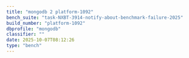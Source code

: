 ```yaml
---
title: "mongodb 2 platform-1092"
bench_suite: "task-NXBT-3914-notify-about-benchmark-failure-2025"
build_number: "platform-1092"
dbprofile: "mongodb"
classifier: ""
date: 2025-10-07T08:12:26
type: "bench"
---
```

